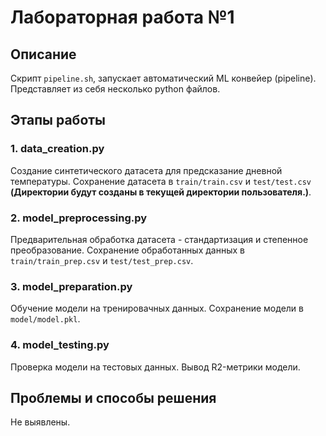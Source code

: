 # Лабораторная работа №1

## Описание

Скрипт `pipeline.sh`, запускает автоматический ML конвейер (pipeline). Представляет из себя несколько python файлов.

## Этапы работы

### 1. data_creation.py

Cоздание синтетического датасета для предсказание дневной температуры. Сохранение датасета в `train/train.csv` и `test/test.csv` __(Директории будут созданы в текущей директории пользователя.)__.

### 2. model_preprocessing.py

Предварительная обработка датасета - стандартизация и степенное преобразование. Сохранение обработанных данных в `train/train_prep.csv` и `test/test_prep.csv`.

### 3. model_preparation.py

Обучение модели на тренировачных данных. Сохранение модели в `model/model.pkl`.

### 4. model_testing.py

Проверка модели на тестовых данных. Вывод R2-метрики модели.

## Проблемы и способы решения

Не выявлены.
